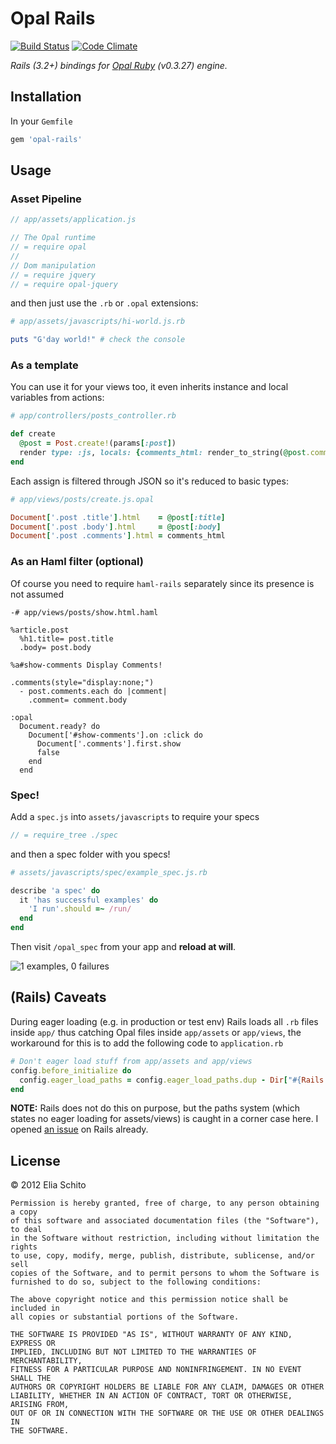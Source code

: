 # Opal Rails

[![Build Status](https://secure.travis-ci.org/elia/opal-rails.png)](http://travis-ci.org/elia/opal-rails)
[![Code Climate](https://codeclimate.com/badge.png)](https://codeclimate.com/github/elia/opal-rails)

_Rails (3.2+) bindings for [Opal Ruby](http://opalrb.org) (v0.3.27) engine._



## Installation

In your `Gemfile`

``` ruby
gem 'opal-rails'
```



## Usage


### Asset Pipeline

``` js
// app/assets/application.js

// The Opal runtime
// = require opal
//
// Dom manipulation
// = require jquery
// = require opal-jquery
```

and then just use the `.rb` or `.opal` extensions:

```ruby
# app/assets/javascripts/hi-world.js.rb

puts "G'day world!" # check the console
```




### As a template

You can use it for your views too, it even inherits instance and local variables from actions:

```ruby
# app/controllers/posts_controller.rb

def create
  @post = Post.create!(params[:post])
  render type: :js, locals: {comments_html: render_to_string(@post.comments)}
end
```

Each assign is filtered through JSON so it's reduced to basic types:

```ruby
# app/views/posts/create.js.opal

Document['.post .title'].html    = @post[:title]
Document['.post .body'].html     = @post[:body]
Document['.post .comments'].html = comments_html
```


### As an Haml filter (optional)

Of course you need to require `haml-rails` separately since its presence is not assumed

```haml
-# app/views/posts/show.html.haml

%article.post
  %h1.title= post.title
  .body= post.body

%a#show-comments Display Comments!

.comments(style="display:none;")
  - post.comments.each do |comment|
    .comment= comment.body

:opal
  Document.ready? do
    Document['#show-comments'].on :click do
      Document['.comments'].first.show
      false
    end
  end
```


### Spec!

Add a `spec.js` into `assets/javascripts` to require your specs

```js
// = require_tree ./spec
```

and then a spec folder with you specs!

```ruby
# assets/javascripts/spec/example_spec.js.rb

describe 'a spec' do
  it 'has successful examples' do
    'I run'.should =~ /run/
  end
end
```

Then visit `/opal_spec` from your app and **reload at will**.

![1 examples, 0 failures](http://f.cl.ly/items/001n0V0g0u0v14160W2G/Schermata%2007-2456110%20alle%201.06.29%20am.png)


## (Rails) Caveats

During eager loading (e.g. in production or test env) Rails loads all `.rb` files inside `app/` thus catching Opal files inside `app/assets` or `app/views`, the workaround for this is to add the following code to `application.rb`

```ruby
# Don't eager load stuff from app/assets and app/views
config.before_initialize do
  config.eager_load_paths = config.eager_load_paths.dup - Dir["#{Rails.root}/app/{assets,views}"]
end
```

**NOTE:** Rails does not do this on purpose, but the paths system (which states no eager loading for assets/views) is caught in a corner case here. I opened [an issue](rails/rails#7587) on Rails already.



## License

© 2012 Elia Schito

    Permission is hereby granted, free of charge, to any person obtaining a copy
    of this software and associated documentation files (the "Software"), to deal
    in the Software without restriction, including without limitation the rights
    to use, copy, modify, merge, publish, distribute, sublicense, and/or sell
    copies of the Software, and to permit persons to whom the Software is
    furnished to do so, subject to the following conditions:

    The above copyright notice and this permission notice shall be included in
    all copies or substantial portions of the Software.

    THE SOFTWARE IS PROVIDED "AS IS", WITHOUT WARRANTY OF ANY KIND, EXPRESS OR
    IMPLIED, INCLUDING BUT NOT LIMITED TO THE WARRANTIES OF MERCHANTABILITY,
    FITNESS FOR A PARTICULAR PURPOSE AND NONINFRINGEMENT. IN NO EVENT SHALL THE
    AUTHORS OR COPYRIGHT HOLDERS BE LIABLE FOR ANY CLAIM, DAMAGES OR OTHER
    LIABILITY, WHETHER IN AN ACTION OF CONTRACT, TORT OR OTHERWISE, ARISING FROM,
    OUT OF OR IN CONNECTION WITH THE SOFTWARE OR THE USE OR OTHER DEALINGS IN
    THE SOFTWARE.
